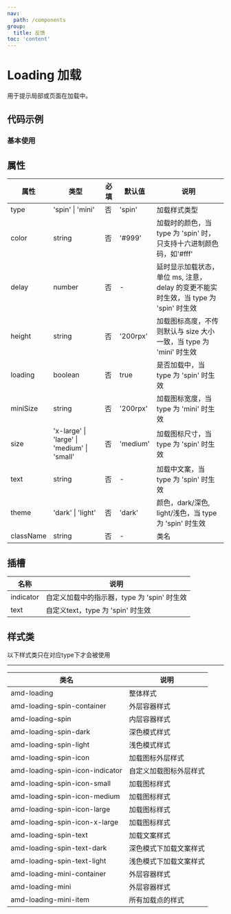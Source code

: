 ```yaml
---
nav:
  path: /components
group:
  title: 反馈
toc: 'content'
---
```


# Loading 加载
用于提示局部或页面在加载中。

## 代码示例
### 基本使用
<code src='../../demo/pages/Loading'></code>

## 属性 


| 属性 | 类型 | 必填 | 默认值 | 说明 |
| -----|-----|-----|-----|----- |
| type | 'spin' &verbar; 'mini' | 否 | 'spin' | 加载样式类型 |
| color | string | 否 | '#999' | 加载时的颜色，当 type 为 'spin' 时，只支持十六进制颜色码，如'#fff' |
| delay | number | 否 | - | 延时显示加载状态，单位 ms, 注意，delay 的变更不能实时生效，当 type 为 'spin' 时生效 |
| height | string | 否 | '200rpx' | 加载图标高度，不传则默认与 size 大小一致，当 type 为 'mini' 时生效 |
| loading | boolean | 否 | true | 是否加载中，当 type 为 'spin' 时生效 |
| miniSize | string | 否 | '200rpx' | 加载图标宽度，当 type 为 'mini' 时生效 |
| size | 'x-large' &verbar; 'large' &verbar; 'medium' &verbar; 'small' | 否 | 'medium' | 加载图标尺寸，当 type 为 'spin' 时生效 |
| text | string | 否 | - | 加载中文案，当 type 为 'spin' 时生效 |
| theme | 'dark' &verbar; 'light' | 否 | 'dark' | 颜色，dark/深色, light/浅色，当 type 为 'spin' 时生效 |
| className | string | 否 | - | 类名 |

## 插槽
| 名称 | 说明 |
| ----|----|
| indicator | 自定义加载中的指示器，type 为 'spin' 时生效 |
| text | 自定义text，type 为 'spin' 时生效 |

## 样式类 
以下样式类只在对应type下才会被使用
<hr class="margin16"/>

| 类名 | 说明 |
| -----|----- |
| amd-loading | 整体样式 |
| amd-loading-spin-container | 外层容器样式 |
| amd-loading-spin | 内层容器样式 |
| amd-loading-spin-dark | 深色模式样式 |
| amd-loading-spin-light | 浅色模式样式 |
| amd-loading-spin-icon | 加载图标外层样式 |
| amd-loading-spin-icon-indicator | 自定义加载图标外层样式 |
| amd-loading-spin-icon-small | 加载图标样式 |
| amd-loading-spin-icon-medium | 加载图标样式 |
| amd-loading-spin-icon-large | 加载图标样式 |
| amd-loading-spin-icon-x-large | 加载图标样式 |
| amd-loading-spin-text | 加载文案样式 |
| amd-loading-spin-text-dark | 深色模式下加载文案样式 |
| amd-loading-spin-text-light | 浅色模式下加载文案样式 |
| amd-loading-mini-container | 外层容器样式 |
| amd-loading-mini | 外层容器样式 |
| amd-loading-mini-item | 所有加载点的样式 |



